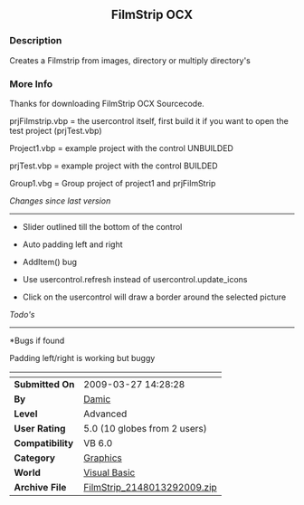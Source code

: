 ﻿<div align="center">

## FilmStrip OCX


</div>

### Description

Creates a Filmstrip from images, directory or multiply directory's
 
### More Info
 
Thanks for downloading FilmStrip OCX Sourcecode.

prjFilmstrip.vbp = the usercontrol itself, first build it if you want to open the test project (prjTest.vbp)

Project1.vbp = example project with the control UNBUILDED

prjTest.vbp = example project with the control BUILDED

Group1.vbg = Group project of project1 and prjFilmStrip

*Changes since last version*

----

* Slider outlined till the bottom of the control

* Auto padding left and right

* AddItem() bug

* Use usercontrol.refresh instead of usercontrol.update_icons

* Click on the usercontrol will draw a border around the selected picture

*Todo's*

----

*Bugs if found

Padding left/right is working but buggy


<span>             |<span>
---                |---
**Submitted On**   |2009-03-27 14:28:28
**By**             |[Damic](https://github.com/Planet-Source-Code/PSCIndex/blob/master/ByAuthor/damic.md)
**Level**          |Advanced
**User Rating**    |5.0 (10 globes from 2 users)
**Compatibility**  |VB 6\.0
**Category**       |[Graphics](https://github.com/Planet-Source-Code/PSCIndex/blob/master/ByCategory/graphics__1-46.md)
**World**          |[Visual Basic](https://github.com/Planet-Source-Code/PSCIndex/blob/master/ByWorld/visual-basic.md)
**Archive File**   |[FilmStrip\_2148013292009\.zip](https://github.com/Planet-Source-Code/damic-filmstrip-ocx__1-71905/archive/master.zip)








